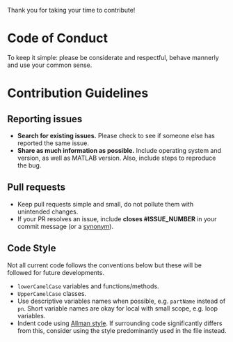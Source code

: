 Thank you for taking your time to contribute!

# Code of Conduct
To keep it simple: please be considerate and respectful, behave mannerly and use your common sense.

# Contribution Guidelines
## Reporting issues

- **Search for existing issues.** Please check to see if someone else has reported the same issue.
- **Share as much information as possible.** Include operating system and version, as well as MATLAB version. Also, include steps to reproduce the bug.

## Pull requests
- Keep pull requests simple and small, do not pollute them with unintended changes.
- If your PR resolves an issue, include **closes #ISSUE_NUMBER** in your commit message (or a [synonym](https://help.github.com/articles/closing-issues-using-keywords/)).

## Code Style

Not all current code follows the conventions below but these will be followed for future developments. 
- `lowerCamelCase` variables and functions/methods.
- `UpperCamelCase` classes.
- Use descriptive variables names when possible, e.g. `partName` instead of `pn`. Short variable names are okay for local with small scope, e.g. loop variables. 
- Indent code using [Allman style](https://en.wikipedia.org/wiki/Indentation_style#Allman_style). If surrounding code significantly differs from this, consider using the style predominantly used in the file instead.
